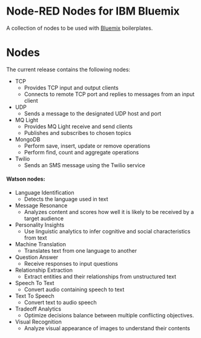 Node-RED Nodes for IBM Bluemix
==============================

A collection of nodes to be used with [Bluemix](https://ace.ng.bluemix.net/) boilerplates.

# Nodes

The current release contains the following nodes:

- TCP
    - Provides TCP input and output clients
    - Connects to remote TCP port and replies to messages from an input client
- UDP
    - Sends a message to the designated UDP host and port
- MQ Light
    - Provides MQ Light receive and send clients
    - Publishes and subscribes to chosen topics
- MongoDB
    - Perform save, insert, update or remove operations
    - Perform find, count and aggregate operations
- Twilio
    - Sends an SMS message using the Twilio service

#### Watson nodes:

- Language Identification
    - Detects the language used in text
- Message Resonance 
    - Analyzes content and scores how well it is likely to be received by a target audience
- Personality Insights 
    - Use linguistic analytics to infer cognitive and social characteristics from text
- Machine Translation
    - Translates text from one language to another
- Question Answer
    - Receive responses to input questions
- Relationship Extraction
    - Extract entities and their relationships from unstructured text
- Speech To Text
    - Convert audio containing speech to text
- Text To Speech
    - Convert text to audio speech
- Tradeoff Analytics
    - Optimize decisions balance between multiple conflicting objectives. 
- Visual Recognition
    - Analyze visual appearance of images to understand their contents
